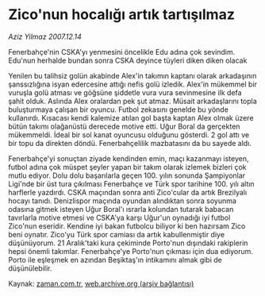 # Zico'nun hocalığı artık tartışılmaz

*Aziz Yilmaz 2007.12.14*

<tr><td class="metin" colspan="2" style="padding-top: 20px; padding-left: 5px; padding-right: 10px;">Fenerbahçe'nin CSKA'yı yenmesini öncelikle Edu adına çok sevindim. Edu'nun herhalde bundan sonra CSKA deyince tüyleri diken diken olacak</td></tr><tr><td class="metin" colspan="2" style="padding-top: 20px; padding-left: 5px; padding-right: 10px;"><p>Yenilen bu talihsiz golün akabinde Alex'in takımın kaptanı olarak arkadaşının şanssızlığına isyan edercesine attığı nefis golü izledik. Alex'in mükemmel bir vuruşla golü atması ve göğsüne şiddetle vura vura sevinmesine ilk defa şahit olduk. Aslında Alex oralardan pek şut atmaz. Müsait arkadaşlarını topla buluşturmaya çalışan bir oyuncu. Futbol zekasını genelde bu yönde kullanırdı. Kısacası kendi kalemize atılan gol başta kaptan Alex olmak üzere bütün takımı olağanüstü derecede motive etti. Uğur Boral da gerçekten mükemmeldi. İdeal bir sol kanat oyuncusu olduğunu gösterdi. 2 gol attı ve bir topu da direkten döndü. Fenerbahçelilik mazbatasını da bu sayede aldı. 
<p> Fenerbahçe'yi sonuçtan ziyade kendinden emin, maçı kazanmayı isteyen, futbol adına çok müspet şeyler yapan bir takım olarak izlemek bizleri çok mutlu ediyor. Dolu dolu başarılarla geçen 100. yılın sonunda Şampiyonlar Ligi'nde bir üst tura çıkılması Fenerbahçe ve Türk spor tarihine 100. yılı altın harflerle yazdırdı. CSKA maçından sonra anti Zico'cular da artık Brezilyalı hocayı tanıdı. Denizlispor maçında oyundan alındıktan sonra soyunma odasına gitmek isteyen Uğur Boral'ı ısrarla kolundan tutarak babacan tavırlarla motive etmesi ve CSKA'ya karşı Uğur'un oynadığı iyi futbol Zico'nun eseridir. Kendine iyi bakan futbolcu biliyor ki ben hazırsam Zico beni oynatır. Zico'yu Türk spor camiası da artık kabullenmiştir diye düşünüyorum. 21 Aralık'taki kura çekiminde Porto'nun dışındaki rakiplerin hepsi önemli takımlar. Fenerbahçe'ye Porto'nun çıkması için dua ediyorum. Porto ile eşleşmek en azından Beşiktaş'ın intikamını almak gibi de düşünülebilir. <br/></p></p></td></tr>

Kaynak: [zaman.com.tr](http://zaman.com.tr/yazar.do?yazino=624851), [web.archive.org (arşiv bağlantısı)](http://web.archive.org/web/20080828172318/http://zaman.com.tr:80/yazar.do?yazino=624851)
